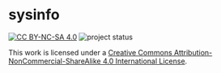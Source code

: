 # sysinfo

[![CC BY-NC-SA 4.0][cc-by-nc-sa-shield]][cc-by-nc-sa] ![project status][status-shield]

This work is licensed under a
[Creative Commons Attribution-NonCommercial-ShareAlike 4.0 International License][cc-by-nc-sa].

[cc-by-nc-sa]: LICENSE
[cc-by-nc-sa-shield]: https://img.shields.io/badge/License-CC%20BY--NC--SA%204.0-informational.svg
[status-shield]: https://img.shields.io/badge/status-maintenance%20mode-orange
